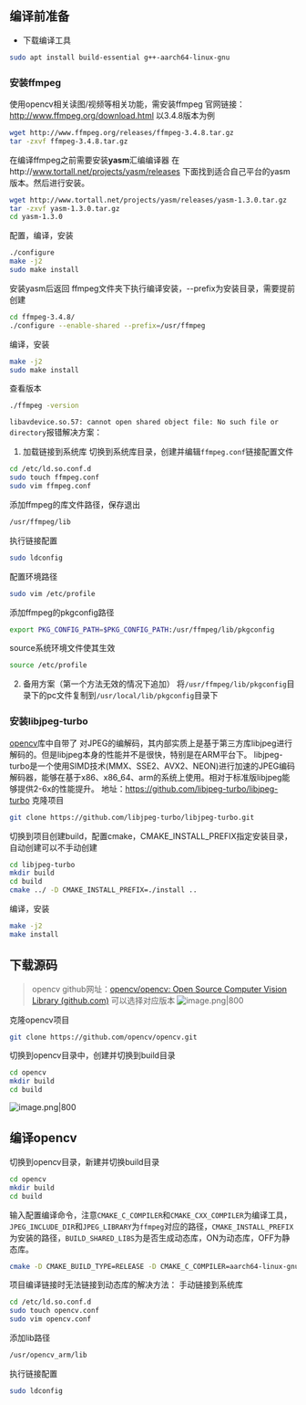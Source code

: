 ## 编译前准备
* 下载编译工具
```bash
sudo apt install build-essential g++-aarch64-linux-gnu
```
### 安装**ffmpeg**
使用opencv相关读图/视频等相关功能，需安装ffmpeg
官网链接：http://www.ffmpeg.org/download.html
以3.4.8版本为例
```bash
wget http://www.ffmpeg.org/releases/ffmpeg-3.4.8.tar.gz
tar -zxvf ffmpeg-3.4.8.tar.gz
```
在编译ffmpeg之前需要安装**yasm**汇编编译器
在http://www.tortall.net/projects/yasm/releases 下面找到适合自己平台的yasm版本。然后进行安装。
```bash
wget http://www.tortall.net/projects/yasm/releases/yasm-1.3.0.tar.gz
tar -zxvf yasm-1.3.0.tar.gz 
cd yasm-1.3.0
```
配置，编译，安装
```bash
./configure
make -j2 
sudo make install
```
安装yasm后返回 ffmpeg文件夹下执行编译安装，--prefix为安装目录，需要提前创建
```bash
cd ffmpeg-3.4.8/
./configure --enable-shared --prefix=/usr/ffmpeg
```
编译，安装
```bash
make -j2
sudo make install
```
查看版本
```bash
./ffmpeg -version
```
`libavdevice.so.57: cannot open shared object file: No such file or directory`报错解决方案：
1. 加载链接到系统库
切换到系统库目录，创建并编辑`ffmpeg.conf`链接配置文件
```bash
cd /etc/ld.so.conf.d 
sudo touch ffmpeg.conf
sudo vim ffmpeg.conf
```
添加ffmpeg的库文件路径，保存退出
```bash
/usr/ffmpeg/lib
```
执行链接配置
```bash
sudo ldconfig
```
配置环境路径
```bash
sudo vim /etc/profile
```
添加ffmpeg的pkgconfig路径
```bash
export PKG_CONFIG_PATH=$PKG_CONFIG_PATH:/usr/ffmpeg/lib/pkgconfig
```
source系统环境文件使其生效
```bash
source /etc/profile
```

2. 备用方案（第一个方法无效的情况下追加）
将`/usr/ffmpeg/lib/pkgconfig`目录下的pc文件复制到`/usr/local/lib/pkgconfig`目录下

###  安装libjpeg-turbo
[opencv](https://so.csdn.net/so/search?q=opencv&spm=1001.2101.3001.7020)库中自带了 对JPEG的编解码，其内部实质上是基于第三方库libjpeg进行解码的。但是libjpeg本身的性能并不是很快，特别是在ARM平台下。
libjpeg-turbo是一个使用SIMD技术(MMX、SSE2、AVX2、NEON)进行加速的JPEG编码解码器，能够在基于x86、x86_64、arm的系统上使用。相对于标准版libjpeg能够提供2-6x的性能提升。
地址：https://github.com/libjpeg-turbo/libjpeg-turbo
克隆项目
```bash
git clone https://github.com/libjpeg-turbo/libjpeg-turbo.git
```
切换到项目创建build，配置cmake，CMAKE_INSTALL_PREFIX指定安装目录，自动创建可以不手动创建
```bash
cd libjpeg-turbo
mkdir build
cd build
cmake ../ -D CMAKE_INSTALL_PREFIX=./install ..
```
编译，安装
```bash
make -j2
make install
```
## 下载源码
> opencv github网址：[opencv/opencv: Open Source Computer Vision Library (github.com)](https://github.com/opencv/opencv)
可以选择对应版本
![image.png|800](https://cdn.jsdelivr.net/gh/xuezhaorong/Picgo//Source/fix-dir/https/cdn.jsdelivr.net/gh/xuezhaorong/Picgo/Source/fix-dir/picgo/picgo-clipboard-images/2024/08/03/2024/11/04/15-36-46-dd388a2782a7af3c58fd4ffcc93f90df-13-13-02-dd388a2782a7af3c58fd4ffcc93f90df-20240803131301-495b0d-5285ca.png)

克隆opencv项目
```bash
git clone https://github.com/opencv/opencv.git
```

切换到opencv目录中，创建并切换到build目录
```bash
cd opencv
mkdir build
cd build
```

![image.png|800](https://cdn.jsdelivr.net/gh/xuezhaorong/Picgo//Source/fix-dir/https/cdn.jsdelivr.net/gh/xuezhaorong/Picgo/Source/fix-dir/picgo/picgo-clipboard-images/2024/08/03/2024/11/04/15-36-46-3286f0b7bdeef5af91c925be5f5020d0-13-17-56-3286f0b7bdeef5af91c925be5f5020d0-20240803131756-c9057b-88cfe3.png)

## 编译opencv
切换到opencv目录，新建并切换build目录
```bash
cd opencv
mkdir build
cd build
```
输入配置编译命令，注意`CMAKE_C_COMPILER`和`CMAKE_CXX_COMPILER`为编译工具，`JPEG_INCLUDE_DIR`和`JPEG_LIBRARY`为`ffmpeg`对应的路径，`CMAKE_INSTALL_PREFIX`为安装的路径，`BUILD_SHARED_LIBS`为是否生成动态库，ON为动态库，OFF为静态库。
```bash
cmake -D CMAKE_BUILD_TYPE=RELEASE -D CMAKE_C_COMPILER=aarch64-linux-gnu-gcc -D CMAKE_CXX_COMPILER=aarch64-linux-gnu-g++ -D BUILD_SHARED_LIBS=ON -D CMAKE_CXX_FLAGS=-fPIC -D CMAKE_C_FLAGS=-fPIC -D CMAKE_EXE_LINKER_FLAGS=-lpthread -D ENABLE_PIC=ON -D WITH_1394=OFF -D WITH_ARAVIS=OFF -D WITH_ARITH_DEC=ON -D WITH_ARITH_ENC=ON -D WITH_CLP=OFF -D WITH_CUBLAS=OFF -D WITH_CUDA=OFF -D WITH_CUFFT=OFF -D WITH_FFMPEG=ON -D WITH_GSTREAMER=ON -D WITH_GSTREAMER_0_10=OFF -D WITH_HALIDE=OFF -D WITH_HPX=OFF -D WITH_IMGCODEC_HDR=ON -D WITH_IMGCODEC_PXM=ON -D WITH_IMGCODEC_SUNRASTER=ON -D WITH_INF_ENGINE=OFF -D WITH_IPP=OFF -D WITH_ITT=OFF -D WITH_JASPER=ON -D WITH_JPEG=ON -D BUILD_JPEG=OFF -D JPEG_INCLUDE_DIR=/home/xuezhaorong/libjpeg-turbo/build/install/include -D JPEG_LIBRARY=/home/xuezhaorong/libjpeg-turbo/build/install/lib/libjpeg.a  -D WITH_LAPACK=ON -D WITH_LIBREALSENSE=OFF -D WITH_NVCUVID=OFF -D WITH_OPENCL=OFF -D WITH_OPENCLAMDBLAS=OFF -D WITH_OPENCLAMDFFT=OFF -D WITH_OPENCL_SVM=OFF -D WITH_OPENEXR=OFF -D WITH_OPENGL=OFF -D WITH_OPENMP=OFF -D WITH_OPENNNI=OFF -D WITH_OPENNNI2=OFF -D WITH_OPENVX=OFF -D WITH_PNG=OFF -D WITH_PROTOBUF=OFF -D WITH_PTHREADS_PF=ON -D WITH_PVAPI=OFF -D WITH_QT=OFF -D WITH_QUIRC=OFF  -D WITH_TBB=OFF -D WITH_TIFF=ON -D WITH_VULKAN=OFF -D WITH_WEBP=ON -D WITH_XIMEA=OFF -D CMAKE_INSTALL_PREFIX=/usr/opencv_arm  -D WITH_GTK=OFF -D OPENCV_EXTRA_MODULES_PATH=/home/xuezhaorong/opencv/opencv_contrib/modules ..
```
项目编译链接时无法链接到动态库的解决方法：
手动链接到系统库
```bash
cd /etc/ld.so.conf.d
sudo touch opencv.conf
sudo vim opencv.conf
```
添加lib路径 
```bash
/usr/opencv_arm/lib
```
执行链接配置
```bash
sudo ldconfig
```
